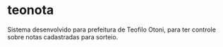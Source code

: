 # teonota
Sistema desenvolvido para prefeitura de Teofilo Otoni, para ter controle sobre notas cadastradas para sorteio.

